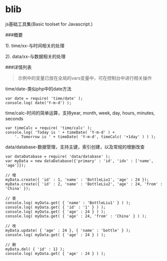 blib
====

js基础工具集(Basic toolset for Javascript.)

###概要

  1). time/xx-与时间相关的处理
  
  2). data/xx-与数据相关的处理

###详情列表
  > 示例中的变量已放在全局的vars变量中，可在控制台中进行相关操作

  time/date-类似php中的date方法

    var date = require( 'time/date' );
    console.log( date('Y-m-d') );

  time/calc-时间的简单运算，支持year, month, week, day, hours, minutes, seconds

    var timeCalc = require( 'time/calc' );
    console.log( 'Today is ' + timeDate( 'Y-m-d' ) + 
		'. Tomorrow is ' + timeDate( 'Y-m-d', timeCalc( '+1day' ) ) );

  data/database-数据管理，支持主键，索引创建，以及常规的增删改查

    var dataDatabase = require( 'data/database' );
	var myData = new dataDatabase({'primary' : 'id', 'idx' : ['name', 'age']});
	
	// 增
	myData.create({ 'id' : 1, 'name' : 'BottleLiu1', 'age' : 24 });
	myData.create({ 'id' : 2, 'name' : 'BottleLiu2', 'age' : 24, 'from' : 'China' });
	
	// 查
	console.log( myData.get( { 'name' : 'BottleLiu1' } ) );
	console.log( myData.get( { 'id' : '1' } ) );
	console.log( myData.get( { 'age' : 24 } ) );
	console.log( myData.get( { 'age' : 24, 'from' : 'China' } ) );
	
	// 改
	myData.update( { 'age' : 24 }, { 'name' : 'bottle' } );
	console.log( myData.get( { 'age' : 24 } ) );
	
	// 删
	myData.del( { 'id' : 1} );
	console.log( myData.get( { 'age' : 24 } ) );
